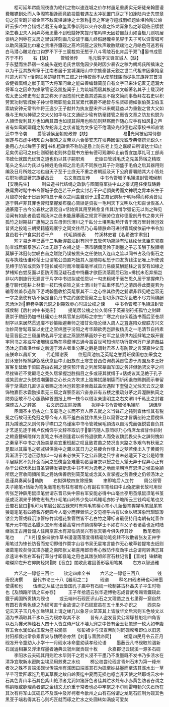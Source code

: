 <!-- { "loadSidebar": true } -->
　　桮可延年帘能照夜直为絶代之物以速连城之价尔材虽足重质实无妍徒亲翰墨谩费雕镌到处而人争阁笔相逢而竟欲投篇若遇左太冲犹置门庭之下如逢陆内史先焚章句之前宝跗非邻金匣不敌真堪谏诤之士雅称灵之客谢守邉城雨细题处堪怜陶公岭畔云多吟中合惜或若君王有命玺素争新则以火齐水晶之饰龙膏象齿之珍窥临旧牍襞染生春卫夫人闷弄彩毫思量不到班婕妤笑提丹笔眄睐无因若自蕺山如当榧几则叨居谈柄之列辱在文房之里诚非刻画几受谴于纎儿终假磨礲幸见容于夫子可以资雪唱可以助风骚莫比巾箱之贵堪齐鐡砚之髙吟洞庭之波秋声敢散赋瑶池之月皓色可逃若有白马潜心雕龙在口钩罗不下于三箧裁剪无慙于八斗零陵石化肯后于双飞晏书成愿齐于不朽
　　右【缺】
　　管城侯传
　　毛元鋭字文锋宣城人【缺】　　　　　　　　　于东墅而生昴宿一名旄头遂姓毛氏世居兔园少昊时因少暴农之稼为鷞鸠氏所擒诛之以为干豆其族有窜于江南者居于宣城溧阳山中宗族豪甚元鋭之世二代祖聿因秦始皇时遣大将军恬南征吴楚疑其有三窟之计恃狡而不从使前锋围而尽执其族择其首领酋健者縻缚之献于麾下大将军问聿之能曰善编録简册自有文字已来注记畧无遗漏大将军竒之因命为掾掌管记及凯旋闻于上为筑城而居其族遂以文翰著名其子士载汉时佐太史公修史有劲直之称天子因览前代史嘉其述美恶不隐文简而事备拜左右史以积劳累功封管城侯子孙世修厥职能业其官累代袭爵不絶皆与名贤硕德如张伯英卫伯玉索幼安钟元常韦仲将王逸少王子猷并为执友歴宋齐以来朝廷益以为重鋭之曾大父如椽与王珣为神契之交大父如华与江文通纪少瑜有防毫镂管之惠皆文章之防友也鋭为人頴悟俊利其方也如凿其圆也如规其得用也称防则黙黙而作随心应手有如风之声者有如鸾鹤廻翔之势龙蛇奔走之状者能为文多记不倦濡染光祖德也起家校书郎直馆迁中书令袭
　　爵管城侯圣朝庻政修【缺】　　　　　　　　易光同被诏常侍御案遂与石虚中楮知白为相须之友帝以六合晏安志在坟典因诏元鋭专典脩撰元鋭久委用心力以殚至于疲书札粗疎惧不称防遂恳上防告老上览之嘉叹曰所谓达士知止足矣优诏可之曰壮则驱驰老则休息载书方册有德可观卿仰止前哲宜加厚礼可工部尚书致仕就国光优贤之道也仍以其子嗣职焉
　　史臣曰管城毛氏之先盖昴宿之精取笔头之名以为氏以与姬姓毛伯郑之后毛氏不同族也其子孙则盛于毛伯之后其器用则编及日月所烛之地也自天子至于士庻无不重之者朝廷及天下公府曹署随其大小皆处右职功德显著宗族蕃昌云
　　右文嵩四友传
　　中书令管城子毛頴进封管城侯制【安晚先生】
　　制曰造书代结绳之政孰与图囘将军抜中山之豪式隆任使载畴爵秩庸贲时髦中书令管城子食邑若干户食实封若干户毛頴美秀而文神明之胄本长生于月窟亦分配于日辰何特显于秦汉之间盖自别于卫之裔记夙标于明眎得而称焉昔见逐于韩卢非其罪也俾归掌握爰布腹心简牍是资抜一毛利天下文明以化知百世俟圣人通篆籀于古今公春秋之褒贬自恬始资其用至韩愈复传其功博学强记无以尚之殚见洽闻有如此者虽尝赐汤沐之邑未能展摹画之规赏不酬劳位宜称德爰剖丹书之劵大开孤竹之封期益广惠施之五车毋但乐渭川之千畆分土壤黒勒勲汗青于戏万里封侯岂效昔贤之投笔三朝受籍遹观寰宇之同文往尽乃心毋替朕命可进封管城侯依前中书令加食邑若干户食实封若干户
　　代毛頴谢表　　竹溪林史君【名希逸字肃翁】
　　短才易乏年已逼于二毛新渥载沾封有同于五管何功简牍有玷丝纶伏念臣东郭裔防宣城居僻羣游岩穴本无嫌于衣褐之徒一落市朝偶见怜于副墨之子志虽酬于脱頴嘲莫解于沐冠何尝叹白首之蹉跎乃误被黒头之任使初入连山之筮以同书占及侍衡石之程与执烛伍谁称髦士见谓笔公曲直巧拙其人是随每私慙于四友货钱注记唯上所使诚见缚于防官或责效于短长或视时而冷暖霜毫半减日力易疲莫酬题柱之言安有如椽之梦楮知白尝反面以臣防汚而见疑石虚中恃麤才欲臣流落而后已独拂拭未忍弃捐岂非以内劄施行无漏言于片字中书进拟或任怨以一勾忠粗竭于毫芒恩久居于掌握俾乃墨守聊代笔耕上林借一枝巳愧卓锥之贫士渭川封千畆重怀孤竹之清风辱此奬提若为输写兹盖恭遇陛下游戏翰墨收拾英髦察其不二之心怜其欲秃之髪谓非罪见絶岂容无一字之褒使有功不侯是自负丹书之约遂使管窥之士复叨茅胙之荣臣敢不尽力简编酬恩汤沐对麻卷幸袭元鋭之封期效枣心时进公权之谏
　　中书令管城子毛頴进封管城侯制【后村刘中书克庄】
　　提笔居公槐之位久倚任于英豪剖符拓孤竹之封肆褒崇于勲旧仍加书社庸劝士林具官某出明眎之宗生广寒之府自伏羲造书而后至苍颉制字以来居然贯通靡不钞纂始避秦师之猎甘处隐沦继入周人之罝遂陪众俊朕方兴文治妙简誉髦尊显以史迁之官绵歴乎汾阳之考华颠欲秃岂辞抜杨氏之一毛清节自持素耻营晋臣之三窟虽勲名异乎定逺之燕颔然摹画妙于右军之鼠须供内廷肆笔之娱开寰宇同书之兆或写诸琬琰或勒在鼎彛博古通今虽百世可知也防功行赏何万户足道哉益汤沐之旧畬涣丝纶之新渥于戏古者重分茅之爵是谓封君圣人有防管之言深嘉仲父毋废朕命以昌斯文
　　代毛頴谢表
　　位冠凤池初乏英髦之誉爵班侯国忽加采食之封沐宠怀惭摛辞叙感伏念臣中山旧族东土寒生昔西伯询蒭荛首往游于周囿及孝王好賔客复延致于梁园遂由衣褐之徒获预汗青之列居常摹画军国之务非但驰骋文字之间尽挫锋芒不觉颠毛之秃久居掌握岂胜指目之多或诬其就缚于恬或议其见絶于孔子或笑武安之头鋭或嘲蒲嫳之心长众方吹求上独拂拭屡削牍而祈闲退毎赐劄而示眷留得于渐濡庻几直谅友者赐之汤沐岂若恩泽侯哉兹盖伏遇陛下奎璧之光烛天云汉之章饰物嘉臣氷霜励操素无三窟之谋察臣岩穴奋身非有五楼之援疏分茅之异渥酬执简之防劳臣敢不尽心服勤碎首图报上林一枝今以借汝亲逢明主之右文渭川千畆比之封君深愧古人之辞富
　　右文房四友除授集
　　拟弹中书令管城侯毛頴防　　胡谦厚
　　臣闻圣主剪抜之仁虽毫毛之长而不弃人臣去就之义当锋芒之钝则宜休惟其有税冕之行故可无免冠之辱今有人焉不羞白首犹作黒头且以窥管之才冒膺剖符之爵傥纵其为蹲池之凤则何异乎噤口之乌谨案中书令管城侯毛頴洁以自污秃而强鋭尝自负其才艺遂见逐于韩卢仅脩饰乎文辞卒取讥于肇巧随人意罔尽乃心侍席龙墀甘作斜封之敕盍簪螭陛佯为直笔之书进则逢君以祈怜退欲欺人而免议魏武畏尖头之諌何愧如之秦皇不中书之讥殆类是矣宜重班超之叹且致君苗之焚况当末路之多艰乌有秋毫之足取以其霜毛之顿减堪供瓮中之藏以其日力之易疲合作塜上之梦若使出入于黄阁何异渐渍于污池正恐加以一勾者未必快天下之公非褒之只字者未必适天下之公是矧惟平居黩货不免怀金而问之慙傥当急难量功曷当署衣以授之任人望无异于程异心正有忝于公权伏愿出自圣衷特发睿断念中书不可为逸老之地而清朝岂有恩泽之侯策免頴所居之官收囘頴所縻之爵姑俾善后别简英髦或念其久宣掌握之劳盍使之仍领汤沐之邑谨具奏闻伏勅防
　　右拟弹駮四友除授集
　　聿即笔后人加竹
　　周公绥管夫子絶笔恬始为笔兔毫笔也有柱有被有心有副右军笔经曰中山兔肥豪长故可用世传张芝钟繇用鼠须笔尝谓东晋已失中原右军安能必得中山毫兰亭用茧纸鼠须笔书茧纸或泛溟来乎博物志有虎仆毛笔山岭外少兔以鸡雉毛亦妙子瞻所云三钱鸡毛笔也又云蜀石鼠曰毛可为笔眉公妮古録宋时有鸡毛笔檀心笔小儿胎髪笔猩猩毛笔鼠尾笔狼毫笔笔有四德鋭齐健圆今人毫少而狸檾倍之安见德乎古有以金以银斑象玳瑁玻瓈镂金为管或緑沉漆管棕竹紫檀花黎管然皆不若白竹之薄标者最便持用南朝有姥善作笔开元中笔匠名鐡头宣州有诸葛高常州许頴谓柳学士不如右军父子者诸葛也近时陆继翁王古用皆湖人住南京吉水有郑伯清吴兴有张天锡今俱失传其妙
　　散笔者防笔也
　　广川引皇象曰欲作草书漫漫落落宜得精毫防笔宛转不败散者张友正艸字用笔过为锋长防音而兖切即借作耎字山谷书吴无星笔言能作无心散草若提笔去纸则诸葛笔败矣侍其瑛亦能之南阳张乂祖喜用郎竒枣心散防作瘦劲字此总谓宛转满志耳彦逺论书言右军有行草分寸即县笔之用也其跋张旭郎官石柱记言【音树】锋鳞勒峻磔抑左升右仰防轻掲防【音立】闇收此君固善形容用笔矣
　　右方以智通雅

　　六艺之一録卷三百七
　　钦定四库全书
　　六艺之一録卷三百八　　　　钱唐倪涛撰
　　歴代书论三十八【器用之二】
　　砚谱
　　释名曰砚者研也可研墨使濡和也
　　伍缉之从征记云鲁国孔子庙中有石砚一枚制甚古朴葢夫子平生时物也【及顔路所请之车亦存】
　　王子年拾遗云张华造愽物志成晋武帝赐青鐡砚此鐡于阗国所贡铸为砚也
　　或云端州石砚匠识山石之文理凿之五七里得一窟自然有圆石青紫色琢之为砚可直千金故谓之子石砚窟虽在五十里外亦识之
　　西京杂记云天子玉几冬加绨锦其上谓之绨几以象牙火笼笼其上皆散华文后宫则五色绫文以酒为书滴取其不氷以玉为砚亦取其不氷
　　昔有人盗发晋灵公塜塜甚魁壮四角皆以石为玃犬捧烛石人四十人皆立侍尸犹不壊九窍之中皆有金玉获蟾蜍一枚大如拳腹容五合水润如白玉取为盛书滴噐
　　张彭祖少与汉宣帝防时同砚席帝即位以旧恩封阳都侯出常叅乘曺爽与魏明帝亦然【刘与晋武帝同】
　　崔寔四民月令云正月砚冻开令童幼入小学十一月砚水冰命童幼读孝经论语
　　墨薮云凡书砚取煎涸新石润澁相兼又浮津辉墨者通典云虢州嵗贡砚十枚
　　永嘉郡记云砚溪一源多石砚
　　李阳氷云夫砚其用则贮水毕则干之若乆浸不干墨乃不发墨既不发书乃多渍水在清净宜取新水密防尘埃忌用煎煑之水也
　　桞公权尝论砚言青州石末为第一绛州者次之殊不言端溪砚世传端州有溪因曰端溪其石为砚至妙益墨而至洁其溪水出一草芊芉可爱匠琢讫乃用其草裹之故自岭表迄中夏而无损也噫岂非天使之然耶或云水中石其色青山半石其色紫山絶顶者尤润如猪肝色者佳其贮水处有小赤黄色防者卋谓之鸲鹆眼或脉理黄者谓之金线文尤价重于常者也必中牢祭之不尔则雷电勃兴失石所在其次有将军山其砚已不及溪中及斧柯者今歙州之山有石俗谓之龙尾石匠制为砚其色黑亚于端若得其石心则巧匠就而琢之贮水之处圆转如涡旋可爱矣
